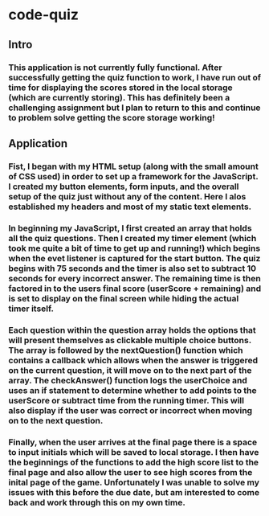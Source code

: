 # code-quiz

## Intro
### This application is not currently fully functional. After successfully getting the quiz function to work, I have run out of time for displaying the scores stored in the local storage (which are currently storing). This has definitely been a challenging assignment but I plan to return to this and continue to problem solve getting the score storage working!

## Application
### Fist, I began with my HTML setup (along with the small amount of CSS used) in order to set up a framework for the JavaScript. I created my button elements, form inputs, and the overall setup of the quiz just without any of the content. Here I alos established my headers and most of my static text elements.

### In beginning my JavaScript, I first created an array that holds all the quiz questions. Then I created my timer element (which took me quite a bit of time to get up and running!) which begins when the evet listener is captured for the start button. The quiz begins with 75 seconds and the timer is also set to subtract 10 seconds for every incorrect answer. The remaining time is then factored in to the users final score (userScore + remaining) and is set to display on the final screen while hiding the actual timer itself. 

### Each question within the question array holds the options that will present themselves as clickable multiple choice buttons. The array is followed by the nextQuestion() function which contains a callback which allows when the answer is triggered on the current question, it will move on to the next part of the array. The checkAnswer() function logs the userChoice and uses an if statement to determine whether to add points to the userScore or subtract time from the running timer. This will also display if the user was correct or incorrect when moving on to the next question. 

### Finally, when the user arrives at the final page there is a space to input initials which will be saved to local storage. I then have the beginnings of the functions to add the high score list to the final page and also allow the user to see high scores from the inital page of the game. Unfortunately I was unable to solve my issues with this before the due date, but am interested to come back and work through this on my own time.